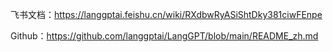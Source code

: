 飞书文档：https://langgptai.feishu.cn/wiki/RXdbwRyASiShtDky381ciwFEnpe

Github：https://github.com/langgptai/LangGPT/blob/main/README_zh.md
